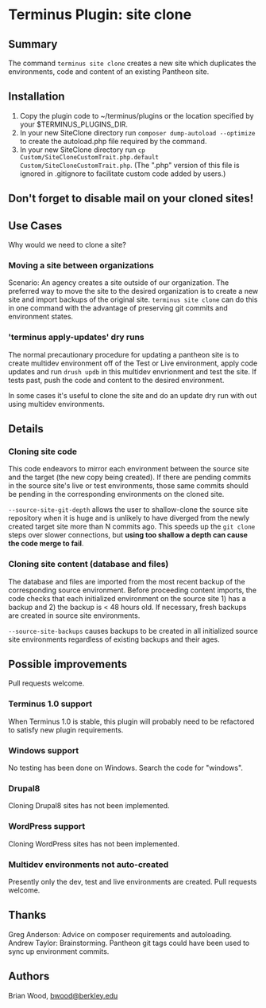 # Terminus Plugin: site clone

## Summary
The command `terminus site clone` creates a new site which duplicates the environments, code and content of an existing Pantheon site.

## Installation
1. Copy the plugin code to ~/terminus/plugins or the location specified by your $TERMINUS_PLUGINS_DIR. 
2. In your new SiteClone directory run `composer dump-autoload --optimize` to create the autoload.php file required by the command. 
3. In your new SiteClone directory run `cp Custom/SiteCloneCustomTrait.php.default Custom/SiteCloneCustomTrait.php`. (The ".php" version of this file is ignored in .gitignore to facilitate custom code added by users.)

## Don't forget to disable mail on your cloned sites!

## Use Cases
Why would we need to clone a site?  
 
### Moving a site between organizations
Scenario: An agency creates a site outside of our organization.  The preferred way to move the site to the desired organization is to create a new site and import backups 
of the original site. `terminus site clone` can do this in one command with the advantage of preserving git commits and environment states. 

### 'terminus apply-updates' dry runs
The normal precautionary procedure for updating a pantheon site is to create multidev environment off of the Test or Live environment, apply code updates and run `drush updb`
in this multidev envrionment and test the site.  If tests past, push the code and content to the desired environment. 
   
In some cases it's useful to clone the site and do an update dry run with out using multidev environments.

## Details
### Cloning site code
This code endeavors to mirror each environment between the source site and the target (the new copy being created).  If there are pending commits in the source site's live or test 
environments, those same commits should be pending in the corresponding environments on the cloned site. 

`--source-site-git-depth` allows the user to shallow-clone the source site repository when it is huge and is unlikely to have diverged from the newly created target site more than N commits ago. 
This speeds up the `git clone` steps over slower connections, but **using too shallow a depth can cause the code merge to fail**.  

### Cloning site content (database and files)
The database and files are imported from the most recent backup of the corresponding source environment. Before proceeding content imports, the code checks that each initialized environment
on the source site 1) has a backup and 2) the backup is < 48 hours old.  If necessary, fresh backups are created in source site environments.

`--source-site-backups` causes backups to be created in all initialized source site environments regardless of existing backups and their ages.


## Possible improvements
Pull requests welcome.

### Terminus 1.0 support
When Terminus 1.0 is stable, this plugin will probably need to be refactored to satisfy new plugin requirements.

### Windows support
No testing has been done on Windows. Search the code for "windows".  

### Drupal8
Cloning Drupal8 sites has not been implemented.

### WordPress support
Cloning WordPress sites has not been implemented.

### Multidev environments not auto-created
Presently only the dev, test and live environments are created. Pull requests welcome. 

## Thanks
Greg Anderson: Advice on composer requirements and autoloading. 
Andrew Taylor: Brainstorming. Pantheon git tags could have been used to sync up environment commits.

## Authors
Brian Wood, bwood@berkley.edu
